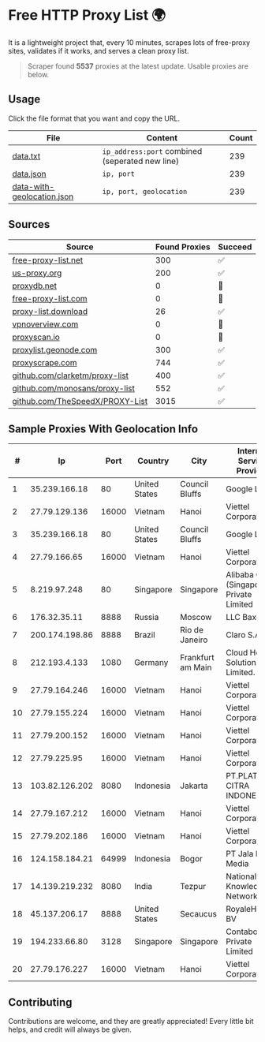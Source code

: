 
# Free HTTP Proxy List 🌍

It is a lightweight project that, every 10 minutes, scrapes lots of free-proxy sites, validates if it works, and serves a clean proxy list.


> Scraper found **5537** proxies at the latest update. Usable proxies are below.

## Usage

Click the file format that you want and copy the URL.


|File|Content|Count|
|----|-------|-----|
|[data.txt](https://raw.githubusercontent.com/themiralay/Proxy-List-World/master/data.txt)|`ip_address:port` combined (seperated new line)|239|
|[data.json](https://raw.githubusercontent.com/themiralay/Proxy-List-World/master/data.json)|`ip, port`|239|
|[data-with-geolocation.json](https://raw.githubusercontent.com/themiralay/Proxy-List-World/master/data-with-geolocation.json)|`ip, port, geolocation`|239|

## Sources

|Source|Found Proxies|Succeed|
|------|-------------|-------|
|[free-proxy-list.net](https://free-proxy-list.net)|300|✅|
|[us-proxy.org](https://www.us-proxy.org)|200|✅|
|[proxydb.net](http://proxydb.net)|0|🚫|
|[free-proxy-list.com](https://free-proxy-list.com/?page=&port=&type%5B%5D=http&type%5B%5D=https&up_time=0&search=Search)|0|🚫|
|[proxy-list.download](https://www.proxy-list.download/HTTP)|26|✅|
|[vpnoverview.com](https://vpnoverview.com/privacy/anonymous-browsing/free-proxy-servers)|0|🚫|
|[proxyscan.io](https://www.proxyscan.io)|0|🚫|
|[proxylist.geonode.com](https://proxylist.geonode.com/api/proxy-list?limit=300&page=1&sort_by=lastChecked&sort_type=desc&protocols=http,https)|300|✅|
|[proxyscrape.com](https://api.proxyscrape.com/v2/?request=displayproxies&protocol=http&timeout=10000&country=all&ssl=all&anonymity=all)|744|✅|
|[github.com/clarketm/proxy-list](https://raw.githubusercontent.com/clarketm/proxy-list/master/proxy-list-raw.txt)|400|✅|
|[github.com/monosans/proxy-list](https://raw.githubusercontent.com/monosans/proxy-list/main/proxies/http.txt)|552|✅|
|[github.com/TheSpeedX/PROXY-List](https://raw.githubusercontent.com/TheSpeedX/PROXY-List/master/http.txt)|3015|✅|


## Sample Proxies With Geolocation Info

|#|Ip|Port|Country|City|Internet Service Provider|
|-|--|----|-------|----|-------------------------|
|1|35.239.166.18|80|United States|Council Bluffs|Google LLC|
|2|27.79.129.136|16000|Vietnam|Hanoi|Viettel Corporation|
|3|35.239.166.18|80|United States|Council Bluffs|Google LLC|
|4|27.79.166.65|16000|Vietnam|Hanoi|Viettel Corporation|
|5|8.219.97.248|80|Singapore|Singapore|Alibaba Cloud (Singapore) Private Limited|
|6|176.32.35.11|8888|Russia|Moscow|LLC Baxet|
|7|200.174.198.86|8888|Brazil|Rio de Janeiro|Claro S.A|
|8|212.193.4.133|1080|Germany|Frankfurt am Main|Cloud Hosting Solutions, Limited.|
|9|27.79.164.246|16000|Vietnam|Hanoi|Viettel Corporation|
|10|27.79.155.224|16000|Vietnam|Hanoi|Viettel Corporation|
|11|27.79.200.152|16000|Vietnam|Hanoi|Viettel Corporation|
|12|27.79.225.95|16000|Vietnam|Hanoi|Viettel Corporation|
|13|103.82.126.202|8080|Indonesia|Jakarta|PT.PLATINUM CITRA INDONESIA|
|14|27.79.167.212|16000|Vietnam|Hanoi|Viettel Corporation|
|15|27.79.202.186|16000|Vietnam|Hanoi|Viettel Corporation|
|16|124.158.184.21|64999|Indonesia|Bogor|PT Jala Lintas Media|
|17|14.139.219.232|8080|India|Tezpur|National Knowledge Network|
|18|45.137.206.17|8888|United States|Secaucus|RoyaleHosting BV|
|19|194.233.66.80|3128|Singapore|Singapore|Contabo Asia Private Limited|
|20|27.79.176.227|16000|Vietnam|Hanoi|Viettel Corporation|



## Contributing

Contributions are welcome, and they are greatly appreciated! Every
little bit helps, and credit will always be given.

